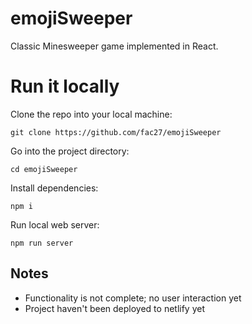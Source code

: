 # emojiSweeper
Classic Minesweeper game implemented in React. 

# Run it locally
Clone the repo into your local machine:
```terminal
git clone https://github.com/fac27/emojiSweeper
```
Go into the project directory:
```terminal
cd emojiSweeper
```
Install dependencies:
```terminal
npm i
```
Run local web server:
```terminal
npm run server
```

## Notes
- Functionality is not complete; no user interaction yet
- Project haven't been deployed to netlify yet
